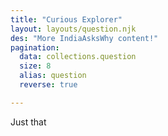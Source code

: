 ```yaml
---
title: "Curious Explorer"
layout: layouts/question.njk
des: "More IndiaAsksWhy content!"
pagination:
  data: collections.question
  size: 8
  alias: question
  reverse: true

---
```


Just that